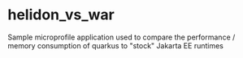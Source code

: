 # helidon_vs_war
Sample microprofile application used to compare the performance / memory consumption of quarkus to "stock" Jakarta EE runtimes
